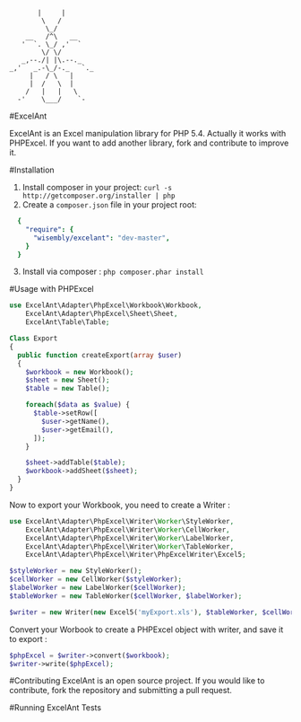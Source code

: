            |     |
            \   /
             \_/
        __   /^\   __
       '  `. \_/ ,'  `
            \/ \/
       _,--./| |\.--._
    _,'   _.-\_/-._   `._
         |   / \   |
         |  /   \  |
        /   |   |   \
      -'    \___/    `-

#ExcelAnt

ExcelAnt is an Excel manipulation library for PHP 5.4. Actually it works with PHPExcel.
If you want to add another library, fork and contribute to improve it.

#Installation

1. Install composer in your project: `curl -s http://getcomposer.org/installer | php`
2. Create a `composer.json` file in your project root:

```yml
  {
    "require": {
      "wisembly/excelant": "dev-master",
    }
  }
```

3. Install via composer : `php composer.phar install`

#Usage with PHPExcel

```php
use ExcelAnt\Adapter\PhpExcel\Workbook\Workbook,
    ExcelAnt\Adapter\PhpExcel\Sheet\Sheet,
    ExcelAnt\Table\Table;

Class Export
{
  public function createExport(array $user)
  {
    $workbook = new Workbook();
    $sheet = new Sheet();
    $table = new Table();

    foreach($data as $value) {
      $table->setRow([
        $user->getName(),
        $user->getEmail(),
      ]);
    }

    $sheet->addTable($table);
    $workbook->addSheet($sheet);
  }
}
```

Now to export your Workbook, you need to create a Writer :

```php
use ExcelAnt\Adapter\PhpExcel\Writer\Worker\StyleWorker,
    ExcelAnt\Adapter\PhpExcel\Writer\Worker\CellWorker,
    ExcelAnt\Adapter\PhpExcel\Writer\Worker\LabelWorker,
    ExcelAnt\Adapter\PhpExcel\Writer\Worker\TableWorker,
    ExcelAnt\Adapter\PhpExcel\Writer\PhpExcelWriter\Excel5;

$styleWorker = new StyleWorker();
$cellWorker = new CellWorker($styleWorker);
$labelWorker = new LabelWorker($cellWorker);
$tableWorker = new TableWorker($cellWorker, $labelWorker);

$writer = new Writer(new Excel5('myExport.xls'), $tableWorker, $cellWorker, $styleWorker);
```

Convert your Worbook to create a PHPExcel object with writer, and save it to export :

```php
$phpExcel = $writer->convert($workbook);
$writer->write($phpExcel);
```

#Contributing
ExcelAnt is an open source project. If you would like to contribute, fork the repository and submitting a pull request.

#Running ExcelAnt Tests